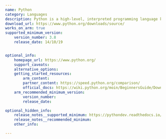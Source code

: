 ```yaml
---
name: Python
category: Languages
description: Python is a high-level, interpreted programming language known for its simplicity and readability, widely used in web development, data analysis, artificial intelligence, and scientific computing, with a large standard library and active community support.
download_url: https://www.python.org/downloads/source/
works_on_arm: true
supported_minimum_version:
    version_number: 3.8
    release_date: 14/10/19


optional_info:
    homepage_url: https://www.python.org/
    support_caveats: 
    alternative_options: 
    getting_started_resources:
        arm_content:
        partner_content: https://speed.python.org/comparison/
        official_docs: https://wiki.python.org/moin/BeginnersGuide/Download
    arm_recommended_minimum_version:
        version_number: 
        release_date:

optional_hidden_info:
    release_notes__supported_minimum: https://pythondev.readthedocs.io/platforms.html
    release_notes__recommended_minimum: 
    other_info: 

---
```

